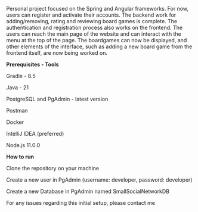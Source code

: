 Personal project focused on the Spring and Angular frameworks. For now, users can register and activate their accounts. The backend work for adding/removing, rating and reviewing board games is complete. 
The authentication and registration process also works on the frontend. The users can reach the main page of the website and can interact with the menu at the top of the page. The boardgames can now be displayed, and other elements of the interface, such as adding a new board game from the frontend itself, are now being worked on.

**Prerequisites - Tools**

Gradle - 8.5

Java - 21

PostgreSQL and PgAdmin - latest version

Postman

Docker

IntelliJ IDEA (preferred)

Node.js 11.0.0

**How to run**

Clone the repository on your machine

Create a new user in PgAdmin (username: developer, password: developer)

Create a new Database in PgAdmin named SmallSocialNetworkDB 

For any issues regarding this initial setup, please contact me


